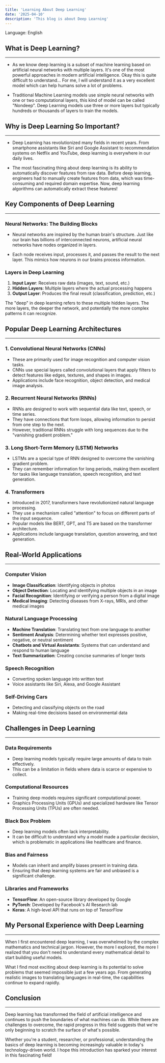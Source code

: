 ```yaml
---
title: 'Learning About Deep Learning'
date: '2025-04-10'
description: 'This blog is about Deep Learning'
---
```


Language: English

## What is Deep Learning?
---

- As we know deep learning is a subset of machine learning based on artificial neural networks with multiple layers. It's one of the most powerful approaches in modern artificial intelligence. Okay this is quite difficult to understand... For me, I will understand it as a very excellent model which can help humans solve a lot of problems.

- Traditional Machine Learning models use simple neural networks with one or two computational layers, this kind of model can be called "Nondeep". Deep Learning models use three or more layers but typically hundreds or thousands of layers to train the models.

## Why is Deep Learning So Important?
---

- Deep Learning has revolutionized many fields in recent years. From smartphone assistants like Siri and Google Assistant to recommendation systems on Netflix and YouTube, deep learning is everywhere in our daily lives.

- The most fascinating thing about deep learning is its ability to automatically discover features from raw data. Before deep learning, engineers had to manually create features from data, which was time-consuming and required domain expertise. Now, deep learning algorithms can automatically extract these features!

## Key Components of Deep Learning
---

### Neural Networks: The Building Blocks

- Neural networks are inspired by the human brain's structure. Just like our brain has billions of interconnected neurons, artificial neural networks have nodes organized in layers.

- Each node receives input, processes it, and passes the result to the next layer. This mimics how neurons in our brains process information.

### Layers in Deep Learning

1. **Input Layer**: Receives raw data (images, text, sound, etc.)
2. **Hidden Layers**: Multiple layers where the actual processing happens
3. **Output Layer**: Produces the final result (classification, prediction, etc.)

The "deep" in deep learning refers to these multiple hidden layers. The more layers, the deeper the network, and potentially the more complex patterns it can recognize.

## Popular Deep Learning Architectures
---

### 1. Convolutional Neural Networks (CNNs)

- These are primarily used for image recognition and computer vision tasks.
- CNNs use special layers called convolutional layers that apply filters to detect features like edges, textures, and shapes in images.
- Applications include face recognition, object detection, and medical image analysis.

### 2. Recurrent Neural Networks (RNNs)

- RNNs are designed to work with sequential data like text, speech, or time series.
- They have connections that form loops, allowing information to persist from one step to the next.
- However, traditional RNNs struggle with long sequences due to the "vanishing gradient problem."

### 3. Long Short-Term Memory (LSTM) Networks

- LSTMs are a special type of RNN designed to overcome the vanishing gradient problem.
- They can remember information for long periods, making them excellent for tasks like language translation, speech recognition, and text generation.

### 4. Transformers

- Introduced in 2017, transformers have revolutionized natural language processing.
- They use a mechanism called "attention" to focus on different parts of the input sequence.
- Popular models like BERT, GPT, and T5 are based on the transformer architecture.
- Applications include language translation, question answering, and text generation.

## Real-World Applications
---

### Computer Vision

- **Image Classification**: Identifying objects in photos
- **Object Detection**: Locating and identifying multiple objects in an image
- **Facial Recognition**: Identifying or verifying a person from a digital image
- **Medical Imaging**: Detecting diseases from X-rays, MRIs, and other medical images

### Natural Language Processing

- **Machine Translation**: Translating text from one language to another
- **Sentiment Analysis**: Determining whether text expresses positive, negative, or neutral sentiment
- **Chatbots and Virtual Assistants**: Systems that can understand and respond to human language
- **Text Summarization**: Creating concise summaries of longer texts

### Speech Recognition

- Converting spoken language into written text
- Voice assistants like Siri, Alexa, and Google Assistant

### Self-Driving Cars

- Detecting and classifying objects on the road
- Making real-time decisions based on environmental data

## Challenges in Deep Learning
---

### Data Requirements

- Deep learning models typically require large amounts of data to train effectively.
- This can be a limitation in fields where data is scarce or expensive to collect.

### Computational Resources

- Training deep models requires significant computational power.
- Graphics Processing Units (GPUs) and specialized hardware like Tensor Processing Units (TPUs) are often needed.

### Black Box Problem

- Deep learning models often lack interpretability.
- It can be difficult to understand why a model made a particular decision, which is problematic in applications like healthcare and finance.

### Bias and Fairness

- Models can inherit and amplify biases present in training data.
- Ensuring that deep learning systems are fair and unbiased is a significant challenge.

### Libraries and Frameworks

- **TensorFlow**: An open-source library developed by Google
- **PyTorch**: Developed by Facebook's AI Research lab
- **Keras**: A high-level API that runs on top of TensorFlow


## My Personal Experience with Deep Learning
---

When I first encountered deep learning, I was overwhelmed by the complex mathematics and technical jargon. However, the more I explored, the more I realized that you don't need to understand every mathematical detail to start building useful models.

What I find most exciting about deep learning is its potential to solve problems that seemed impossible just a few years ago. From generating realistic images to translating languages in real-time, the capabilities continue to expand rapidly.

## Conclusion
---

Deep learning has transformed the field of artificial intelligence and continues to push the boundaries of what machines can do. While there are challenges to overcome, the rapid progress in this field suggests that we're only beginning to scratch the surface of what's possible.

Whether you're a student, researcher, or professional, understanding the basics of deep learning is becoming increasingly valuable in today's technology-driven world. I hope this introduction has sparked your interest in this fascinating field!


